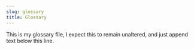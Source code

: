 ```yaml
---
slug: glossary
title: Glossary
---
```


This is my glossary file, I expect this to remain unaltered, and just append text below this line.

<!-- truncate -->
